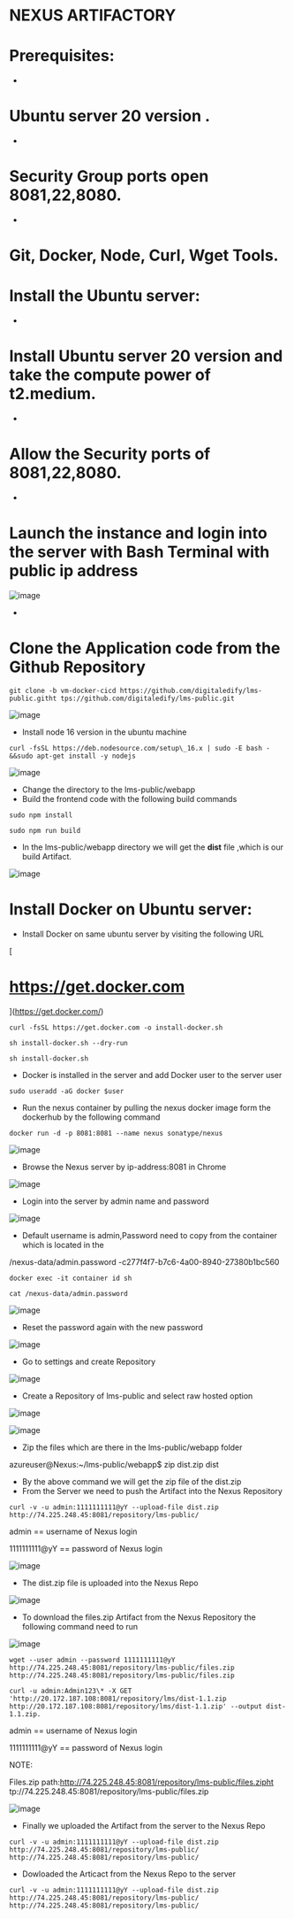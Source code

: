 # **NEXUS ARTIFACTORY**

# **Prerequisites:**

-
# Ubuntu server 20 version .
-
# Security Group ports open 8081,22,8080.
-
# Git, Docker, Node, Curl, Wget Tools.

# **Install the Ubuntu server:**

-
# Install Ubuntu server 20 version and take the compute power of t2.medium.
-
# Allow the Security ports of 8081,22,8080.
-
# Launch the instance and login into the server with Bash Terminal with public ip address
![image](https://github.com/arjunedify/Arjun/assets/130965749/4ac624a0-de2f-4fac-8274-cac17f6f0b32)

-
# Clone the Application code from the Github Repository
```
git clone -b vm-docker-cicd https://github.com/digitaledify/lms-public.githt tps://github.com/digitaledify/lms-public.git
```
![image](https://github.com/arjunedify/Arjun/assets/130965749/f2d551f2-8823-40a6-9c15-c9f08be617b5)

- Install node 16 version in the ubuntu machine
```
curl -fsSL https://deb.nodesource.com/setup\_16.x | sudo -E bash - &&sudo apt-get install -y nodejs
```
![image](https://github.com/arjunedify/Arjun/assets/130965749/220db3f1-def9-42ba-84ab-738161e9d0e0)

- Change the directory to the lms-public/webapp
- Build the frontend code with the following build commands
```
sudo npm install
```
```
sudo npm run build
```
- In the lms-public/webapp directory we will get the **dist** file ,which is our build Artifact.

![image](https://github.com/arjunedify/Arjun/assets/130965749/1bdfd63d-06e9-4a7c-ad1c-4341a5706ee4)

# **Install Docker on Ubuntu server:**

- Install Docker on same ubuntu server by visiting the following URL

[
# https://get.docker.com
](https://get.docker.com/)
```
curl -fsSL https://get.docker.com -o install-docker.sh
```
```
sh install-docker.sh --dry-run
```
```
sh install-docker.sh
```
- Docker is installed in the server and add Docker user to the server user
```
sudo useradd -aG docker $user
```
- Run the nexus container by pulling the nexus docker image form the dockerhub by the following command
```
docker run -d -p 8081:8081 --name nexus sonatype/nexus
```
![image](https://github.com/arjunedify/Arjun/assets/130965749/d8cf2373-fea4-4f8c-be56-34531ae4337f)

- Browse the Nexus server by ip-address:8081 in Chrome

![image](https://github.com/arjunedify/Arjun/assets/130965749/33982bdb-f91d-4e1b-b0af-d307cc26f0be)

- Login into the server by admin name and password

![image](https://github.com/arjunedify/Arjun/assets/130965749/4d4bff06-1619-4e23-89e0-b3fc8c0aadf7)

- Default username is admin,Password need to copy from the container which is located in the

/nexus-data/admin.password -c277f4f7-b7c6-4a00-8940-27380b1bc560
```
docker exec -it container id sh
```
```
cat /nexus-data/admin.password
```
![image](https://github.com/arjunedify/Arjun/assets/130965749/e63c08f8-5ca3-4902-88f9-b783e3d1923c)

- Reset the password again with the new password

![image](https://github.com/arjunedify/Arjun/assets/130965749/01b25893-4fff-4f7c-8a53-dfe4923cb575)

- Go to settings and create Repository

![image](https://github.com/arjunedify/Arjun/assets/130965749/0fa13985-03c9-42a1-9a77-da69612907d8)

- Create a Repository of lms-public and select raw hosted option

![image](https://github.com/arjunedify/Arjun/assets/130965749/8c0e90e0-47cc-4b34-8602-3392c5334ac8)

![image](https://github.com/arjunedify/Arjun/assets/130965749/fefd8b28-f85e-4194-9891-4304d341dc92)

- Zip the files which are there in the lms-public/webapp folder

azureuser@Nexus:~/lms-public/webapp$ zip dist.zip dist

- By the above command we will get the zip file of the dist.zip
- From the Server we need to push the Artifact into the Nexus Repository
```
curl -v -u admin:1111111111@yY --upload-file dist.zip http://74.225.248.45:8081/repository/lms-public/
```
admin == username of Nexus login

1111111111@yY == password of Nexus login

![image](https://github.com/arjunedify/Arjun/assets/130965749/90589905-e430-4b0b-b5e4-210771beb2a0)

- The dist.zip file is uploaded into the Nexus Repo

![image](https://github.com/arjunedify/Arjun/assets/130965749/72922a8f-0d43-4ecd-a433-3c2fd0864142)

- To download the files.zip Artifact from the Nexus Repository the following command need to run

![image](https://github.com/arjunedify/Arjun/assets/130965749/8123e184-ff51-49d6-931d-ee4b7b0f4740)
```
wget --user admin --password 1111111111@yY http://74.225.248.45:8081/repository/lms-public/files.zip http://74.225.248.45:8081/repository/lms-public/files.zip
```
```
curl -u admin:Admin123\* -X GET 'http://20.172.187.108:8081/repository/lms/dist-1.1.zip http://20.172.187.108:8081/repository/lms/dist-1.1.zip' --output dist-1.1.zip.
```
admin == username of Nexus login

1111111111@yY == password of Nexus login

NOTE:

Files.zip path:http://74.225.248.45:8081/repository/lms-public/files.zipht tp://74.225.248.45:8081/repository/lms-public/files.zip

![image](https://github.com/arjunedify/Arjun/assets/130965749/79fbebf2-49ec-41f3-9c1f-1488522330d0)

- Finally we uploaded the Artifact from the server to the Nexus Repo
```
curl -v -u admin:1111111111@yY --upload-file dist.zip http://74.225.248.45:8081/repository/lms-public/ http://74.225.248.45:8081/repository/lms-public/
```
- Dowloaded the Articact from the Nexus Repo to the server
```
curl -v -u admin:1111111111@yY --upload-file dist.zip http://74.225.248.45:8081/repository/lms-public/ http://74.225.248.45:8081/repository/lms-public/
```
